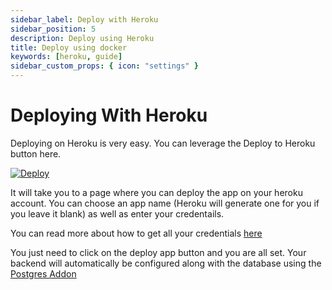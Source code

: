 ```yaml
---
sidebar_label: Deploy with Heroku
sidebar_position: 5
description: Deploy using Heroku
title: Deploy using docker
keywords: [heroku, guide]
sidebar_custom_props: { icon: "settings" }
---
```


# Deploying With Heroku

Deploying on Heroku is very easy. You can leverage the Deploy to Heroku button here.

[![Deploy](https://www.herokucdn.com/deploy/button.svg "inline")](https://heroku.com/deploy?template=https://github.com/samyak-jain/AgoraBackend/tree/develop)

It will take you to a page where you can deploy the app on your heroku account. You can choose an app name (Heroku will generate one for you if you leave it blank) as well as enter your credentails.

You can read more about how to get all your credentials [here](https://github.com/samyak-jain/AgoraBackend/wiki/Credentials)

You just need to click on the deploy app button and you are all set. Your backend will automatically be configured along with the database using the [Postgres Addon](https://elements.heroku.com/addons/heroku-postgresql)
